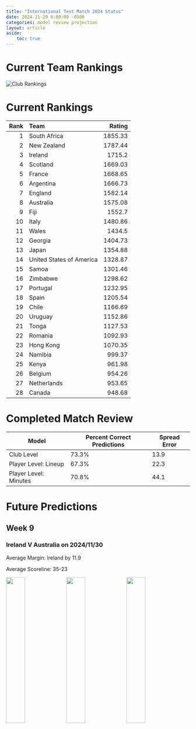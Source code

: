 ```yaml
---  
title: "International Test Match 2024 Status"  
date: 2024-11-29 6:00:00 -0500  
categories: model review projection  
layout: article  
aside:  
    toc: true  
---
```

# Current Team Rankings


![Club Rankings](plots/rankings_International-Test-Match-2024.png)
# Current Rankings


|   Rank | Team                     |   Rating |
|-------:|:-------------------------|---------:|
|      1 | South Africa             |  1855.33 |
|      2 | New Zealand              |  1787.44 |
|      3 | Ireland                  |  1715.2  |
|      4 | Scotland                 |  1669.03 |
|      5 | France                   |  1668.65 |
|      6 | Argentina                |  1666.73 |
|      7 | England                  |  1582.14 |
|      8 | Australia                |  1575.08 |
|      9 | Fiji                     |  1552.7  |
|     10 | Italy                    |  1480.86 |
|     11 | Wales                    |  1434.5  |
|     12 | Georgia                  |  1404.73 |
|     13 | Japan                    |  1354.88 |
|     14 | United States of America |  1328.87 |
|     15 | Samoa                    |  1301.46 |
|     16 | Zimbabwe                 |  1298.62 |
|     17 | Portugal                 |  1232.95 |
|     18 | Spain                    |  1205.54 |
|     19 | Chile                    |  1166.69 |
|     20 | Uruguay                  |  1152.86 |
|     21 | Tonga                    |  1127.53 |
|     22 | Romania                  |  1092.93 |
|     23 | Hong Kong                |  1070.35 |
|     24 | Namibia                  |   999.37 |
|     25 | Kenya                    |   961.98 |
|     26 | Belgium                  |   954.26 |
|     27 | Netherlands              |   953.65 |
|     28 | Canada                   |   948.68 |
# Completed Match Review


| Model | Percent Correct Predictions | Spread Error |
| ------ | ------ | ------ |
| Club Level | 73.3% | 13.9 |
| Player Level: Lineup | 67.3% | 22.3 |
| Player Level: Minutes | 70.8% | 44.1 |


# Future Predictions

## Week 9

### Ireland V Australia on 2024/11/30


Average Margin: Ireland by 11.9

Average Scoreline: 35-23

<p float="left">
<img src="plots/performances_2024-11-30-Ireland_V_Australia.png" width="32%" />
<img src="plots/resultbar_2024-11-30-Ireland_V_Australia.png" width="32%" />
<img src="plots/spreads_2024-11-30-Ireland_V_Australia.png" width="32%" />
</p>
